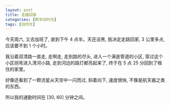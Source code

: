 ```yaml
---
layout: post
title: 走路回家
categories: [默写旧时光]
tags: [旧时光]
---
```


今天周六, 又去加班了, 直到下午 4 点半。天还没黑, 我决定走路回家, 3 公里多点, 应该要不到 1 个小时。

我沿着双清路一直走, 走啊走, 走到路的尽头, 进入一个满是管道的小区, 穿过这个小区拐弯进入清河小路, 走到河边的路灯都亮起来了, 终于在 5 点 25 分回到了租住的家里。

好像还看到了一颗流星从天空中一闪而过, 斜着向下, 速度很快, 不像是航天器之类的东西。

所以我的通勤时间在 [30, 60] 分钟之间。